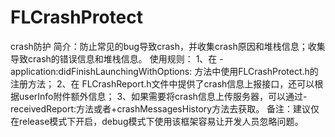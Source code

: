 # FLCrashProtect
crash防护
简介：防止常见的bug导致crash，并收集crash原因和堆栈信息；收集导致crash的错误信息和堆栈信息。
使用规则：
1、在 -application:didFinishLaunchingWithOptions: 方法中使用FLCrashProtect.h的注册方法；
2、在 FLCrashReport.h文件中提供了crash信息上报接口，还可以根据userInfo附件额外信息；
3、如果需要将crash信息上传服务器，可以通过-receivedReport:方法或者+crashMessagesHistory方法去获取。
备注：建议仅在release模式下开启，debug模式下使用该框架容易让开发人员忽略问题。
